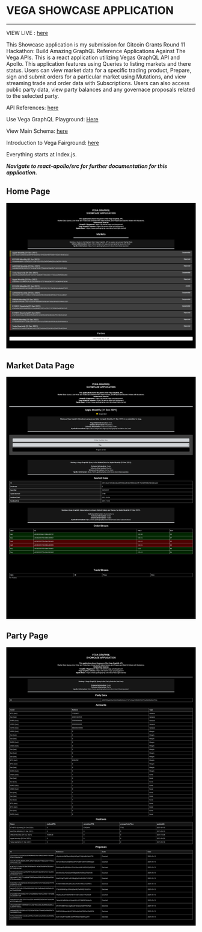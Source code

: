 # VEGA SHOWCASE APPLICATION
-------------------------

VIEW LIVE : [here](https://quizzical-engelbart-f32810.netlify.app/)


This Showcase application is my submission for Gitcoin Grants Round 11 Hackathon: Build Amazing GraphQL Reference Applications Against The Vega APIs.
This is a react application utilizing Vegas GraphQL API and Apollo. This application features using Queries to listing markets and there status. Users can view market data for a specific trading product, Prepare, sign and submit orders for a particular market using Mutations, and view streaming trade and order data with Subscriptions. Users can also access public party data, view party balances and any governace proposals related to the selected party.

API References: [here](https://docs.fairground.vega.xyz/docs/api-reference/)

Use Vega GraphQL Playground: [Here](https://lb.testnet.vega.xyz/playground)

View Main Schema: [here](https://docs.fairground.vega.xyz/api/graphql/)

Introduction to Vega Fairground: [here](https://docs.fairground.vega.xyz/docs/testnet/)

Everything starts at Index.js.

***Navigate to react-apollo/src for further documentation for this application.***

Home Page
--------------------
![name](img/img1.png)

Market Data Page
--------------------
![name](img/img2.png)

Party Page
--------------------
![name](img/img3.png)
